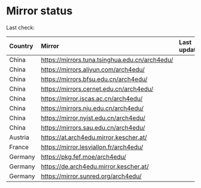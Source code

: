 <script src="./time.js"></script>
# Mirror status
Last check: <script type="text/javascript">localize(1705595023.5066288);</script>

|Country|Mirror|Last update|
|:------|:-----|:----------|
|China|https://mirrors.tuna.tsinghua.edu.cn/arch4edu/|<script type="text/javascript">localize(1705559603);</script>|
|China|https://mirrors.aliyun.com/arch4edu/|<script type="text/javascript">localize(1705559603);</script>|
|China|https://mirrors.bfsu.edu.cn/arch4edu/|<script type="text/javascript">localize(1705559603);</script>|
|China|https://mirrors.cernet.edu.cn/arch4edu/|<script type="text/javascript">localize(1705559603);</script>|
|China|https://mirror.iscas.ac.cn/arch4edu/|<script type="text/javascript">localize(1705559603);</script>|
|China|https://mirrors.nju.edu.cn/arch4edu/|<script type="text/javascript">localize(1705516430);</script>|
|China|https://mirror.nyist.edu.cn/arch4edu/|<script type="text/javascript">localize(1705559603);</script>|
|China|https://mirrors.sau.edu.cn/arch4edu/|<script type="text/javascript">localize(1705559603);</script>|
|Austria|https://at.arch4edu.mirror.kescher.at/|<script type="text/javascript">localize(1705559603);</script>|
|France|https://mirror.lesviallon.fr/arch4edu/|<script type="text/javascript">localize(1705559603);</script>|
|Germany|https://pkg.fef.moe/arch4edu/|<script type="text/javascript">localize(1705559603);</script>|
|Germany|https://de.arch4edu.mirror.kescher.at/|<script type="text/javascript">localize(1705559603);</script>|
|Germany|https://mirror.sunred.org/arch4edu/|<script type="text/javascript">localize(1705559603);</script>|

<script src="./tablefilter/tablefilter.js"></script>
<script src="./table.js"></script>
